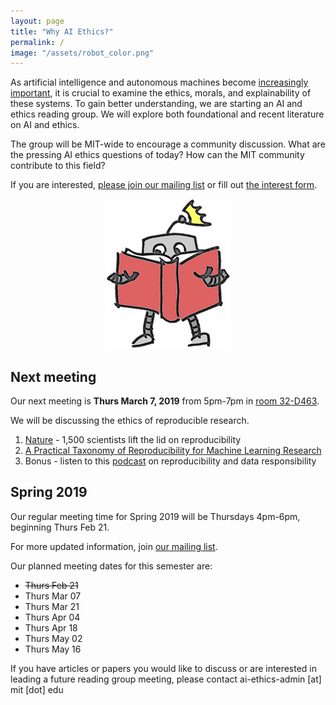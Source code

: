 ```yaml
---
layout: page
title: "Why AI Ethics?"
permalink: /
image: "/assets/robot_color.png"
---
```

As artificial intelligence and autonomous machines become [increasingly important](http://news.mit.edu/2018/mit-reshapes-itself-stephen-schwarzman-college-of-computing-1015), it is crucial to examine the ethics, morals, and explainability of these systems.  To gain better understanding, we are starting an AI and ethics reading group. We will explore both foundational and recent literature on AI and ethics.

The group will be MIT-wide to encourage a community discussion. What are the pressing AI ethics questions of today? How can the MIT community contribute to this field?

If you are interested, [please join our mailing list](https://groups.mit.edu/webmoira/list/ai-ethics) or fill out [the interest form](https://goo.gl/forms/I4H4XFC7gmcci8Ys2).

<center>
	<img src="/assets/robot_color.png">
</center>



## Next meeting

Our next meeting is **Thurs March 7, 2019** from 5pm-7pm in [room 32-D463](https://whereis.mit.edu/?go=32).

We will be discussing the ethics of reproducible research.
1.  [Nature](https://www.nature.com/news/1-500-scientists-lift-the-lid-on-reproducibility-1.19970) - 1,500 scientists lift the lid on reproducibility 
2.  [A Practical Taxonomy of Reproducibility for Machine Learning Research](http://www.rctatman.com/files/2018-7-14-MLReproducability.pdf)
3.  Bonus - listen to this [podcast](https://twimlai.com/twiml-talk-121-reproducibility-philosophy-data-clare-gollnick/) on reproducibility and data responsibility

## Spring 2019

Our regular meeting time for Spring 2019 will be Thursdays 4pm-6pm, beginning Thurs Feb 21.

For more updated information, join [our mailing list](https://groups.mit.edu/webmoira/list/ai-ethics).

Our planned meeting dates for this semester are:
 - ~~Thurs Feb 21~~
 - Thurs Mar 07
 - Thurs Mar 21
 - Thurs Apr 04
 - Thurs Apr 18
 - Thurs May 02
 - Thurs May 16

If you have articles or papers you would like to discuss or are interested in leading a future reading group meeting, please contact ai-ethics-admin [at] mit [dot] edu
